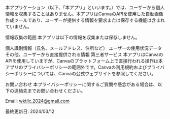 本アプリケーション（以下、「本アプリ」といいます。）では、ユーザーから個人情報を収集することはありません。本アプリはCanvaのAPIを使用した自動画像作成ツールであり、ユーザーが提供する情報を要求または保存する機能は含まれていません。

情報収集の範囲
本アプリは以下の情報を収集または保存しません。

個人識別情報（氏名、メールアドレス、住所など）
ユーザーの使用状況データ
その他、ユーザーから直接提供される情報
第三者サービス
本アプリはCanvaのAPIを使用していますが、Canvaのプラットフォーム上で直接行われる操作は本アプリのプライバシーポリシーの範囲外です。Canvaの利用規約およびプライバシーポリシーについては、Canvaの公式ウェブサイトを参照してください。

お問い合わせ
本プライバシーポリシーに関するご質問や懸念がある場合は、以下の連絡先までお問い合わせください。

Email: wktllc.2024@gmail.com

最終更新日: 2024/03/12


